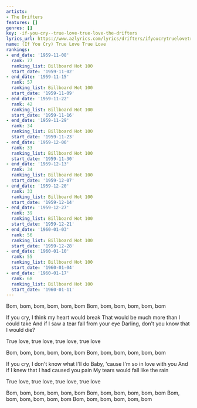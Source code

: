 ```yaml
---
artists:
- The Drifters
features: []
genres: []
key: -if-you-cry--true-love-true-love-the-drifters
lyrics_url: https://www.azlyrics.com/lyrics/drifters/ifyoucrytruelovetruelove.html
name: (If You Cry) True Love True Love
rankings:
- end_date: '1959-11-08'
  rank: 77
  ranking_list: Billboard Hot 100
  start_date: '1959-11-02'
- end_date: '1959-11-15'
  rank: 57
  ranking_list: Billboard Hot 100
  start_date: '1959-11-09'
- end_date: '1959-11-22'
  rank: 42
  ranking_list: Billboard Hot 100
  start_date: '1959-11-16'
- end_date: '1959-11-29'
  rank: 34
  ranking_list: Billboard Hot 100
  start_date: '1959-11-23'
- end_date: '1959-12-06'
  rank: 33
  ranking_list: Billboard Hot 100
  start_date: '1959-11-30'
- end_date: '1959-12-13'
  rank: 34
  ranking_list: Billboard Hot 100
  start_date: '1959-12-07'
- end_date: '1959-12-20'
  rank: 33
  ranking_list: Billboard Hot 100
  start_date: '1959-12-14'
- end_date: '1959-12-27'
  rank: 39
  ranking_list: Billboard Hot 100
  start_date: '1959-12-21'
- end_date: '1960-01-03'
  rank: 56
  ranking_list: Billboard Hot 100
  start_date: '1959-12-28'
- end_date: '1960-01-10'
  rank: 55
  ranking_list: Billboard Hot 100
  start_date: '1960-01-04'
- end_date: '1960-01-17'
  rank: 68
  ranking_list: Billboard Hot 100
  start_date: '1960-01-11'
---
```


Bom, bom, bom, bom, bom, bom
Bom, bom, bom, bom, bom, bom

If you cry, I think my heart would break
That would be much more than I could take
And if I saw a tear fall from your eye
Darling, don't you know that I would die?

True love, true love, true love, true love

Bom, bom, bom, bom, bom, bom
Bom, bom, bom, bom, bom, bom

If you cry, I don't know what I'll do
Baby, 'cause I'm so in love with you
And if I knew that I had caused you pain
My tears would fall like the rain

True love, true love, true love, true love

Bom, bom, bom, bom, bom, bom
Bom, bom, bom, bom, bom, bom
Bom, bom, bom, bom, bom, bom
Bom, bom, bom, bom, bom, bom



